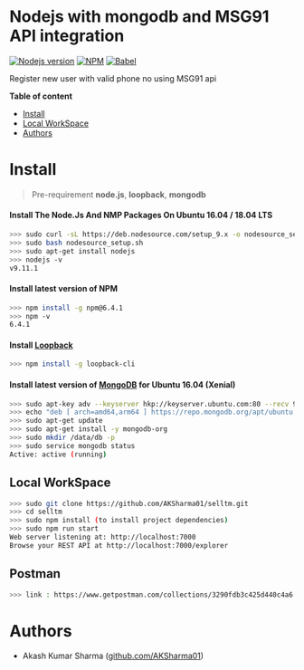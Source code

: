 # Nodejs with mongodb and MSG91 API integration 

[![Nodejs version](https://img.shields.io/badge/nodejs-9.11.1-blue.svg)](https://nodejs.org/en/blog/release/v9.11.1/) [![NPM](https://img.shields.io/badge/npm-6.4.1-skyblue.svg)](https://www.npmjs.com/package/npm/v/6.4.1) [![Babel](https://img.shields.io/badge/babel--cli-6.26.0-green.svg)](https://www.npmjs.com/package/babel-cli)

Register new user with valid phone no using MSG91 api 



__Table of content__
    
- [Install](#install)
- [Local WorkSpace](#local-workspace)
- [Authors](#authors)


# Install
> Pre-requirement
**node.js**, **loopback**, **mongodb**

#### Install The Node.Js And NMP Packages On Ubuntu 16.04 / 18.04 LTS
```sh
>>> sudo curl -sL https://deb.nodesource.com/setup_9.x -o nodesource_setup.sh
>>> sudo bash nodesource_setup.sh
>>> sudo apt-get install nodejs
>>> nodejs -v
v9.11.1
```
#### Install latest version of NPM
```sh
>>> npm install -g npm@6.4.1
>>> npm -v
6.4.1
```
#### Install [Loopback](https://loopback.io/doc/en/lb3/)
```sh
>>> npm install -g loopback-cli
```
#### Install latest version of [MongoDB](https://docs.mongodb.com/manual/tutorial/install-mongodb-on-ubuntu/) for Ubuntu 16.04 (Xenial)
```sh
>>> sudo apt-key adv --keyserver hkp://keyserver.ubuntu.com:80 --recv 9DA31620334BD75D9DCB49F368818C72E52529D4
>>> echo "deb [ arch=amd64,arm64 ] https://repo.mongodb.org/apt/ubuntu xenial/mongodb-org/4.0 multiverse" | sudo tee /etc/apt/sources.list.d/mongodb-org-4.0.list
>>> sudo apt-get update
>>> sudo apt-get install -y mongodb-org
>>> sudo mkdir /data/db -p
>>> sudo service mongodb status
Active: active (running)
```

## Local WorkSpace
 ```sh
 >>> sudo git clone https://github.com/AKSharma01/selltm.git
 >>> cd selltm
 >>> sudo npm install (to install project dependencies)
 >>> sudo npm run start
Web server listening at: http://localhost:7000
Browse your REST API at http://localhost:7000/explorer
 ```
## Postman
```sh
>>> link : https://www.getpostman.com/collections/3290fdb3c425d440c4a6
```

 # Authors
 - Akash Kumar Sharma ([github.com/AKSharma01](https://github.com/Aakashsharma9))
 

 
